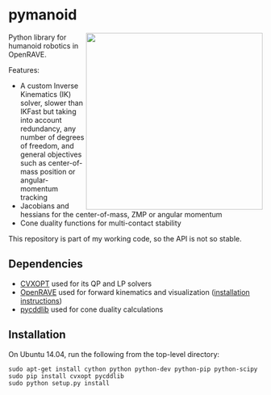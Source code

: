 # pymanoid

<img src="https://scaron.info/images/ijhr-2016.png" width="350" align="right" />

Python library for humanoid robotics in OpenRAVE.

Features:
- A custom Inverse Kinematics (IK) solver, slower than IKFast but taking into
  account redundancy, any number of degrees of freedom, and general objectives
  such as center-of-mass position or angular-momentum tracking
- Jacobians and hessians for the center-of-mass, ZMP or angular momentum
- Cone duality functions for multi-contact stability

This repository is part of my working code, so the API is not so stable.

## Dependencies

- [CVXOPT](http://cvxopt.org/) used for its QP and LP solvers
- [OpenRAVE](https://github.com/rdiankov/openrave) used for forward kinematics and visualization ([installation instructions](https://scaron.info/teaching/installing-openrave-on-ubuntu-14.04.html))
- [pycddlib](https://pycddlib.readthedocs.org/en/latest/) used for cone duality calculations

## Installation

On Ubuntu 14.04, run the following from the top-level directory:

```
sudo apt-get install cython python python-dev python-pip python-scipy
sudo pip install cvxopt pycddlib
sudo python setup.py install
```
